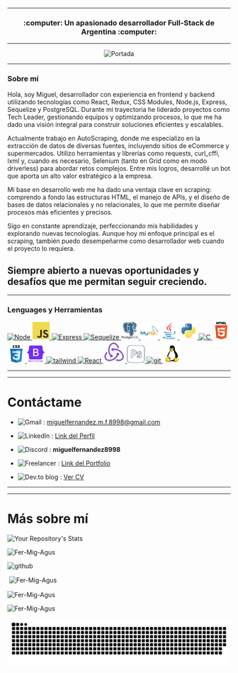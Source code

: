 
<!-- Portada opcional -->
<!-- ![javascriptimage](https://user-images.githubusercontent.com/94265654/210689025-267fa54d-6584-411a-b3e8-400820fa24fe.gif)-->

---
<!-- Comentario -->
<h3 align="center">:computer:  Un apasionado desarrollador Full-Stack de Argentina  :computer:</h3>

---

<!-- Portada de Inicio 
<!--<a href="https://portfolio-miguel-fernandez.netlify.app" target="_blank" >
 <img src="https://github.com/Fer-Mig-Agus/Fer-Mig-Agus/assets/98432911/afb0ce2b-a272-4fc8-bb6a-9d413ade4c95" width="90%" height=auto >
</a>-->
<div align="center">
  <img src="https://res.cloudinary.com/dgp4xwknu/image/upload/v1729728738/Portfolio%20Miguel%20Fernandez/Portada_Video_GitHub_knmnku.gif" alt="Portada" title="Vista Principal de: www.mfdev.tech" />
</div>



---

### Sobre mí
Hola, soy Miguel, desarrollador con experiencia en frontend y backend utilizando tecnologías como React, Redux, CSS Modules, Node.js, Express, Sequelize y PostgreSQL.
Durante mi trayectoria he liderado proyectos como Tech Leader, gestionando equipos y optimizando procesos, lo que me ha dado una visión integral para construir soluciones eficientes y escalables.

Actualmente trabajo en AutoScraping, donde me especializo en la extracción de datos de diversas fuentes, incluyendo sitios de eCommerce y supermercados. Utilizo herramientas y librerías como requests, curl_cffi, lxml y, cuando es necesario, Selenium (tanto en Grid como en modo driverless) para abordar retos complejos. Entre mis logros, desarrollé un bot que aporta un alto valor estratégico a la empresa.

Mi base en desarrollo web me ha dado una ventaja clave en scraping: comprendo a fondo las estructuras HTML, el manejo de APIs, y el diseño de bases de datos relacionales y no relacionales, lo que me permite diseñar procesos más eficientes y precisos.

Sigo en constante aprendizaje, perfeccionando mis habilidades y explorando nuevas tecnologías. Aunque hoy mi enfoque principal es el scraping, también puedo desempeñarme como desarrollador web cuando el proyecto lo requiera.

Siempre abierto a nuevas oportunidades y desafíos que me permitan seguir creciendo.
---
---

### Lenguages y Herramientas

<p align="left"> 
  <a href="#">
  <img src="https://icongr.am/devicon/nodejs-original-wordmark.svg?size=148&color=currentColor" alt="Node" width="60" height="40" />
 </a>
 
 <a href="https://developer.mozilla.org/en-US/docs/Web/JavaScript" target="_blank" rel="noreferrer">
    <img src="https://raw.githubusercontent.com/devicons/devicon/master/icons/javascript/javascript-original.svg" alt="javascript" width="40" height="40"/>
  </a>
 
 <a href="#">
  <img src="https://icongr.am/devicon/express-original-wordmark.svg?size=148&color=ffffff" alt="Express" width="60" height="40" />
 </a>
 <a href="#">
  <img src="https://icongr.am/devicon/sequelize-original.svg?size=148&color=currentColor" alt="Sequelize" width="40" height="40" />
 </a>
 
  <a href="https://www.postgresql.org" target="_blank" rel="noreferrer">
    <img src="https://raw.githubusercontent.com/devicons/devicon/master/icons/postgresql/postgresql-original-wordmark.svg" alt="postgresql" width="40" height="40"/>
  </a>
 
 <a href="https://www.mysql.com/" target="_blank" rel="noreferrer">
    <img src="https://raw.githubusercontent.com/devicons/devicon/master/icons/mysql/mysql-original-wordmark.svg" alt="mysql" width="40" height="40"/>
  </a>
 
 <a href="https://www.java.com" target="_blank" rel="noreferrer">
    <img src="https://raw.githubusercontent.com/devicons/devicon/master/icons/java/java-original.svg" alt="java" width="40" height="40"/>
  </a>
  <a href="https://www.python.org" target="_blank" rel="noreferrer">
    <img src="https://raw.githubusercontent.com/devicons/devicon/master/icons/python/python-original.svg" alt="python" width="40" height="40"/>
  </a>
 <a href="#">
  <img src="https://icongr.am/devicon/c-original.svg?size=137&color=currentColor" alt="C" width="40" height="40" />
 </a>
 
 
 <a href="https://www.w3.org/html/" target="_blank" rel="noreferrer">
    <img src="https://raw.githubusercontent.com/devicons/devicon/master/icons/html5/html5-original-wordmark.svg" alt="html5" width="40" height="40"/>
  </a>
 <a href="https://www.w3schools.com/css/" target="_blank" rel="noreferrer">
    <img src="https://raw.githubusercontent.com/devicons/devicon/master/icons/css3/css3-original-wordmark.svg" alt="css3" width="40" height="40"/>
  </a>
   <a href="https://getbootstrap.com" target="_blank" rel="noreferrer">
    <img src="https://raw.githubusercontent.com/devicons/devicon/master/icons/bootstrap/bootstrap-plain-wordmark.svg" alt="bootstrap" width="40" height="40"/>
  </a>
  
  <a href="https://tailwindcss.com/" target="_blank" rel="noreferrer">
    <img src="https://www.vectorlogo.zone/logos/tailwindcss/tailwindcss-icon.svg" alt="tailwind" width="40" height="40"/>
  </a>
 <a href="#">
  <img src="https://icongr.am/devicon/react-original.svg?size=148&color=currentColor" alt="React" width="40" height="40" />
 </a>
   <a href="#">
        <img src="https://raw.githubusercontent.com/sachinverma53121/sachinverma53121/master/icons/redux.png" width="50" height="50" alt="Redux" />
      </a>
   <a href="https://www.photoshop.com/en" target="_blank" rel="noreferrer">
    <img src="https://raw.githubusercontent.com/devicons/devicon/master/icons/photoshop/photoshop-line.svg" alt="photoshop" width="40" height="40"/>
 </a>

  <a href="https://git-scm.com/" target="_blank" rel="noreferrer">
    <img src="https://www.vectorlogo.zone/logos/git-scm/git-scm-icon.svg" alt="git" width="40" height="40"/>
  </a>
  
  <a href="https://www.linux.org/" target="_blank" rel="noreferrer">
    <img src="https://raw.githubusercontent.com/devicons/devicon/master/icons/linux/linux-original.svg" alt="linux" width="40" height="40"/>
  </a>

</p>

---
---

# Contáctame

* ![Gmail](https://img.shields.io/badge/Gmail-D14836?style=for-the-badge&logo=gmail&logoColor=white)   : <miguelfernandez.m.f.8998@gmail.com>

* ![LinkedIn](https://img.shields.io/badge/linkedin-%230077B5.svg?style=for-the-badge&logo=linkedin&logoColor=white)   : [Link del Perfil](https://www.linkedin.com/in/miguel-agustin-fernandez-aa1596248/) 

* ![Discord](https://img.shields.io/badge/Discord-%235865F2.svg?style=for-the-badge&logo=discord&logoColor=white)   : **miguelfernandez8998**

* ![Freelancer](https://img.shields.io/badge/Freelancer-29B2FE?style=for-the-badge&logo=Freelancer&logoColor=white)   : [Link del Portfolio](https://www.mfdev.vercel.app/)

* ![Dev.to blog](https://img.shields.io/badge/dev.to-0A0A0A?style=for-the-badge&logo=dev.to&logoColor=white) : [Ver CV](https://drive.google.com/file/d/1--K9BsLzD3RJdCSvyKplbZurKQywdpZR/view?usp=drive_link)


---
---
# Más sobre mí
![Your Repository's Stats](https://github-readme-stats.vercel.app/api/top-langs/?username=Fer-Mig-Agus&theme=blue-green)

<p align="left"> <img src="https://komarev.com/ghpvc/?username=Fer-Mig-Agus&label=Profile%20views&color=0e75b6&style=flat" alt="Fer-Mig-Agus" /> </p>

![github](https://img.shields.io/github/followers/Fer-Mig-Agus?style=social)


<p>&nbsp;<img align="center" src="https://github-readme-stats.vercel.app/api?username=Fer-Mig-Agus&show_icons=true&locale=en" alt="Fer-Mig-Agus" /></p>



<!-- ![Your Repository's Stats](https://github-readme-stats.vercel.app/api?username=Fer-Mig-Agus&show_icons=true)-->



<p><img align="center" src="https://github-readme-streak-stats.herokuapp.com/?user=Fer-Mig-Agus&" alt="Fer-Mig-Agus" /></p>

<p align="left"><img src="https://github-profile-trophy.vercel.app/?username=Fer-Mig-Agus&theme=gruvbox" alt="Fer-Mig-Agus" /></p>

<picture align="center">
  <source media="(prefers-color-scheme: dark)" srcset="https://raw.githubusercontent.com/platane/platane/output/github-contribution-grid-snake-dark.svg">
  <source media="(prefers-color-scheme: light)" srcset="https://raw.githubusercontent.com/platane/platane/output/github-contribution-grid-snake.svg">
  <img alt="github contribution grid snake animation" src="https://raw.githubusercontent.com/platane/platane/output/github-contribution-grid-snake.svg">
</picture>

